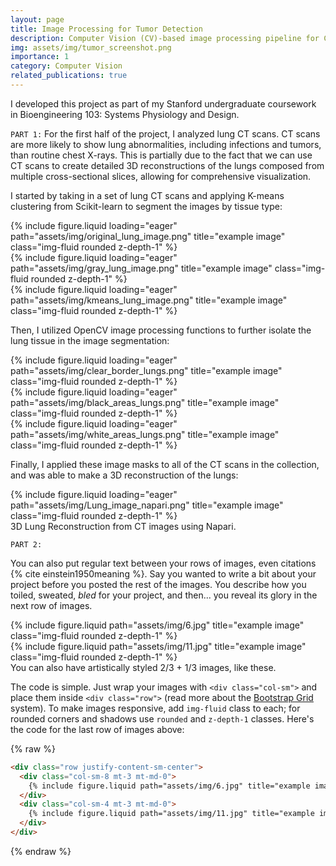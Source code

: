 ```yaml
---
layout: page
title: Image Processing for Tumor Detection
description: Computer Vision (CV)-based image processing pipeline for CT and Ultrasound imaging of suspected cancerous growths.
img: assets/img/tumor_screenshot.png
importance: 1
category: Computer Vision
related_publications: true
---
```


I developed this project as part of my Stanford undergraduate coursework in Bioengineering 103: Systems Physiology and Design.

`PART 1:` For the first half of the project, I analyzed lung CT scans. CT scans are more likely to show lung abnormalities, including infections and tumors, than routine chest X-rays. This is partially due to the fact that we can use CT scans to create detailed 3D reconstructions of the lungs composed from multiple cross-sectional slices, allowing for comprehensive visualization.


I started by taking in a set of lung CT scans and applying K-means clustering from Scikit-learn to segment the images by tissue type:


<div class="row">
    <div class="col-sm mt-3 mt-md-0">
        {% include figure.liquid loading="eager" path="assets/img/original_lung_image.png" title="example image" class="img-fluid rounded z-depth-1" %}
    </div>
    <div class="col-sm mt-3 mt-md-0">
        {% include figure.liquid loading="eager" path="assets/img/gray_lung_image.png" title="example image" class="img-fluid rounded z-depth-1" %}
    </div>
    <div class="col-sm mt-3 mt-md-0">
        {% include figure.liquid loading="eager" path="assets/img/kmeans_lung_image.png" title="example image" class="img-fluid rounded z-depth-1" %}
    </div>
</div>


Then, I utilized OpenCV image processing functions to further isolate the lung tissue in the image segmentation:

<div class="row">
    <div class="col-sm mt-3 mt-md-0">
        {% include figure.liquid loading="eager" path="assets/img/clear_border_lungs.png" title="example image" class="img-fluid rounded z-depth-1" %}
    </div>
    <div class="col-sm mt-3 mt-md-0">
        {% include figure.liquid loading="eager" path="assets/img/black_areas_lungs.png" title="example image" class="img-fluid rounded z-depth-1" %}
    </div>
    <div class="col-sm mt-3 mt-md-0">
        {% include figure.liquid loading="eager" path="assets/img/white_areas_lungs.png" title="example image" class="img-fluid rounded z-depth-1" %}
    </div>
</div>

Finally, I applied these image masks to all of the CT scans in the collection, and was able to make a 3D reconstruction of the lungs:



<div class="row">
    <div class="col-sm mt-3 mt-md-0">
        {% include figure.liquid loading="eager" path="assets/img/Lung_image_napari.png" title="example image" class="img-fluid rounded z-depth-1" %}
    </div>
</div>
<div class="caption">
    3D Lung Reconstruction from CT images using Napari.
</div>


`PART 2:` 




You can also put regular text between your rows of images, even citations {% cite einstein1950meaning %}.
Say you wanted to write a bit about your project before you posted the rest of the images.
You describe how you toiled, sweated, _bled_ for your project, and then... you reveal its glory in the next row of images.

<div class="row justify-content-sm-center">
    <div class="col-sm-8 mt-3 mt-md-0">
        {% include figure.liquid path="assets/img/6.jpg" title="example image" class="img-fluid rounded z-depth-1" %}
    </div>
    <div class="col-sm-4 mt-3 mt-md-0">
        {% include figure.liquid path="assets/img/11.jpg" title="example image" class="img-fluid rounded z-depth-1" %}
    </div>
</div>
<div class="caption">
    You can also have artistically styled 2/3 + 1/3 images, like these.
</div>

The code is simple.
Just wrap your images with `<div class="col-sm">` and place them inside `<div class="row">` (read more about the <a href="https://getbootstrap.com/docs/4.4/layout/grid/">Bootstrap Grid</a> system).
To make images responsive, add `img-fluid` class to each; for rounded corners and shadows use `rounded` and `z-depth-1` classes.
Here's the code for the last row of images above:

{% raw %}

```html
<div class="row justify-content-sm-center">
  <div class="col-sm-8 mt-3 mt-md-0">
    {% include figure.liquid path="assets/img/6.jpg" title="example image" class="img-fluid rounded z-depth-1" %}
  </div>
  <div class="col-sm-4 mt-3 mt-md-0">
    {% include figure.liquid path="assets/img/11.jpg" title="example image" class="img-fluid rounded z-depth-1" %}
  </div>
</div>
```

{% endraw %}
